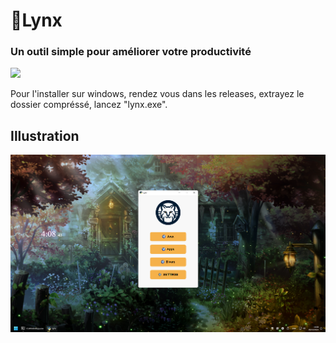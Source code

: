 <body>
    <h1>🔎Lynx</h1>
    <h3>Un outil simple pour améliorer votre productivité</h3>
    <img src="assets/lynx.ico">
    <p>Pour l'installer sur windows, rendez vous dans les releases, extrayez le dossier compréssé, lancez "lynx.exe".</p>
    <h2>Illustration</h2>
    <img src="screenshot.png">
</body>
